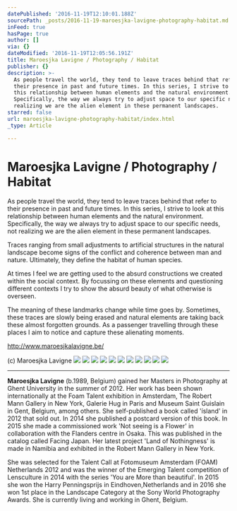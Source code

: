 ```yaml
---
datePublished: '2016-11-19T12:10:01.188Z'
sourcePath: _posts/2016-11-19-maroesjka-lavigne-photography-habitat.md
inFeed: true
hasPage: true
author: []
via: {}
dateModified: '2016-11-19T12:05:56.191Z'
title: Maroesjka Lavigne / Photography / Habitat
publisher: {}
description: >-
  As people travel the world, they tend to leave traces behind that refer to
  their presence in past and future times. In this series, I strive to look at
  this relationship between human elements and the natural environment.
  Specifically, the way we always try to adjust space to our specific needs, not
  realizing we are the alien element in these permanent landscapes.
starred: false
url: maroesjka-lavigne-photography-habitat/index.html
_type: Article

---
```

# Maroesjka Lavigne / Photography / Habitat

As people travel the world, they tend to leave traces behind that refer to their presence in past and future times. In this series, I strive to look at this relationship between human elements and the natural environment. Specifically, the way we always try to adjust space to our specific needs, not realizing we are the alien element in these permanent landscapes.

Traces ranging from small adjustments to artificial structures in the natural landscape become signs of the conflict and coherence between man and nature. Ultimately, they define the habitat of human species.

At times I feel we are getting used to the absurd constructions we created within the social context. By focussing on these elements and questioning different contexts I try to show the absurd beauty of what otherwise is overseen.

The meaning of these landmarks change while time goes by. Sometimes, these traces are slowly being erased and natural elements are taking back these almost forgotten grounds. As a passenger travelling through these places I aim to notice and capture these alienating moments.

http://www.maroesjkalavigne.be/

(c) Maroesjka Lavigne
![](https://the-grid-user-content.s3-us-west-2.amazonaws.com/b0601f07-c014-42ba-81f0-e6f8817d2c69.jpg)
![](https://the-grid-user-content.s3-us-west-2.amazonaws.com/65651132-2006-4f2e-8d1a-3207a2455d74.jpg)
![](https://the-grid-user-content.s3-us-west-2.amazonaws.com/eead6491-a6cb-4643-b293-f0d7a6af5ee2.jpg)
![](https://the-grid-user-content.s3-us-west-2.amazonaws.com/21caf1a5-9879-4e16-9ec0-1e8675c926cd.jpg)
![](https://the-grid-user-content.s3-us-west-2.amazonaws.com/0e214348-b092-4bf2-b24b-fb05f0424b5e.jpg)
![](https://the-grid-user-content.s3-us-west-2.amazonaws.com/22d28834-3354-4370-bc44-d0cc33a57f09.jpg)
![](https://the-grid-user-content.s3-us-west-2.amazonaws.com/9382d5a2-ebe9-4558-8a59-bfdebb2a440e.jpg)
![](https://the-grid-user-content.s3-us-west-2.amazonaws.com/62c98f2f-2e53-4993-bc78-d5a8b10ead4c.jpg)
![](https://the-grid-user-content.s3-us-west-2.amazonaws.com/398f6440-4bc5-48b6-9e42-021213141997.jpg)
![](https://the-grid-user-content.s3-us-west-2.amazonaws.com/4fe2bd73-763c-4dd0-9e57-77962351c6ff.jpg)
![](https://the-grid-user-content.s3-us-west-2.amazonaws.com/26993dc3-f788-41ef-b201-9aeccb2be1ed.jpg)

---

**Maroesjka Lavigne** (b.1989, Belgium) gained her Masters in Photography at Ghent University in the summer of 2012\. Her work has been shown internationally at the Foam Talent exhibition in Amsterdam, The Robert Mann Gallery in New York, Galerie Hug in Paris and Museum Saint Guislain in Gent, Belgium, among others. She self-published a book called 'ísland' in 2012 that sold out. In 2014 she published a postcard version of this book. In 2015 she made a commissioned work 'Not seeing is a Flower' in collaboration with the Flanders centre in Osaka. This was published in the catalog called Facing Japan. Her latest project 'Land of Nothingness' is made in Namibia and exhibited in the Robert Mann Gallery in New York.

She was selected for the Talent Call at Fotomuseum Amsterdam (FOAM) Netherlands 2012 and was the winner of the Emerging Talent competition of Lensculture in 2014 with the series 'You are More than beautiful'. In 2015 she won the Harry Penningsprijs in Eindhoven,Netherlands and in 2016 she won 1st place in the Landscape Category at the Sony World Photography Awards. She is currently living and working in Ghent, Belgium.
